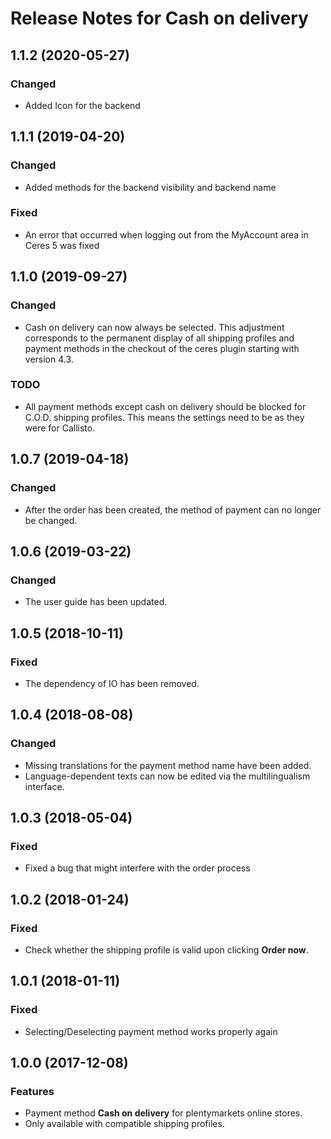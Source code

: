 # Release Notes for Cash on delivery

## 1.1.2 (2020-05-27)
### Changed
- Added Icon for the backend

## 1.1.1 (2019-04-20)
### Changed
- Added methods for the backend visibility and backend name

### Fixed
- An error that occurred when logging out from the MyAccount area in Ceres 5 was fixed

## 1.1.0 (2019-09-27)

### Changed
- Cash on delivery can now always be selected. This adjustment corresponds to the permanent display of all shipping profiles and payment methods in the checkout of the ceres plugin starting with version 4.3.

### TODO
- All payment methods except cash on delivery should be blocked for C.O.D. shipping profiles. This means the settings need to be as they were for Callisto.

## 1.0.7 (2019-04-18)

### Changed
- After the order has been created, the method of payment can no longer be changed.

## 1.0.6 (2019-03-22)

### Changed
- The user guide has been updated.

## 1.0.5 (2018-10-11)

### Fixed
- The dependency of IO has been removed.

## 1.0.4 (2018-08-08)

### Changed
- Missing translations for the payment method name have been added.
- Language-dependent texts can now be edited via the multilingualism interface.

## 1.0.3 (2018-05-04)

### Fixed
- Fixed a bug that might interfere with the order process

## 1.0.2 (2018-01-24)

### Fixed
- Check whether the shipping profile is valid upon clicking **Order now**.

## 1.0.1 (2018-01-11)

### Fixed
- Selecting/Deselecting payment method works properly again

## 1.0.0 (2017-12-08)

### Features
- Payment method **Cash on delivery** for plentymarkets online stores.
- Only available with compatible shipping profiles.
